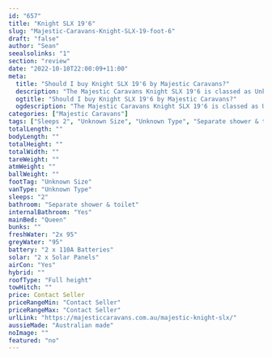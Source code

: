 ```yaml
---
id: "657"
title: "Knight SLX 19'6"
slug: "Majestic-Caravans-Knight-SLX-19-foot-6"
draft: "false"
author: "Sean"
seealsolinks: "1"
section: "review"
date: "2022-10-10T22:00:09+11:00"
meta:
  title: "Should I buy Knight SLX 19'6 by Majestic Caravans?"
  description: "The Majestic Caravans Knight SLX 19'6 is classed as Unknown Type, and sleeps 2 people. It is Australian made and comes in at Unknown Size. It generally has Separate shower & toilet."
  ogtitle: "Should I buy Knight SLX 19'6 by Majestic Caravans?"
  ogdescription: "The Majestic Caravans Knight SLX 19'6 is classed as Unknown Type, and sleeps 2 people. It is Australian made and comes in at Unknown Size. It generally has Separate shower & toilet."
categories: ["Majestic Caravans"]
tags: ["Sleeps 2", "Unknown Size", "Unknown Type", "Separate shower & toilet", "Full height", "Price Unknown", "Australian made"]
totalLength: ""
bodyLength: ""
totalHeight: ""
totalWidth: ""
tareWeight: ""
atmWeight: ""
ballWeight: ""
footTag: "Unknown Size"
vanType: "Unknown Type"
sleeps: "2"
bathroom: "Separate shower & toilet"
internalBathroom: "Yes"
mainBed: "Queen"
bunks: ""
freshWater: "2x 95"
greyWater: "95"
battery: "2 x 110A Batteries"
solar: "2 x Solar Panels"
airCon: "Yes"
hybrid: ""
roofType: "Full height"
towHitch: ""
price: Contact Seller
priceRangeMin: "Contact Seller"
priceRangeMax: "Contact Seller"
urlLink: "https://majesticcaravans.com.au/majestic-knight-slx/"
aussieMade: "Australian made"
noImage: ""
featured: "no"
---
```

